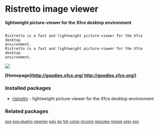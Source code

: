 # Ristretto image viewer

__lightweight picture-viewer for the Xfce desktop environment__

```

Ristretto is a fast and lightweight picture-viewer for the Xfce desktop
environment.
Ristretto is a fast and lightweight picture-viewer for the Xfce desktop
environment.

```

[![](https://screenshots.debian.net/thumbnail/ristretto/)](https://screenshots.debian.net/screenshot/ristretto/)


 **[Homepage](http://goodies.xfce.org/
http://goodies.xfce.org/)**

### Installed packages

* [ristretto](https://packages.debian.org/stretch/ristretto) - lightweight picture-viewer for the Xfce desktop environment

### Related packages

<sub> [eog](https://packages.debian.org/stretch/eog) [eog-plugins](https://packages.debian.org/stretch/eog-plugins) [viewnior](https://packages.debian.org/stretch/viewnior) [pqiv](https://packages.debian.org/stretch/pqiv) [qiv](https://packages.debian.org/stretch/qiv) [feh](https://packages.debian.org/stretch/feh) [comix](https://packages.debian.org/stretch/comix) [mcomix](https://packages.debian.org/stretch/mcomix) [gpicview](https://packages.debian.org/stretch/gpicview) [mirage](https://packages.debian.org/stretch/mirage) [xzgv](https://packages.debian.org/stretch/xzgv) [sxiv](https://packages.debian.org/stretch/sxiv)  </sub>
